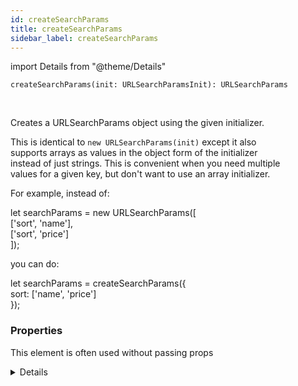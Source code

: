 ```yaml
---
id: createSearchParams
title: createSearchParams
sidebar_label: createSearchParams
---
```


import Details from "@theme/Details"


```tsx
createSearchParams(init: URLSearchParamsInit): URLSearchParams
```
<br/>

Creates a URLSearchParams object using the given initializer.

This is identical to `new URLSearchParams(init)` except it also  
supports arrays as values in the object form of the initializer  
instead of just strings. This is convenient when you need multiple  
values for a given key, but don't want to use an array initializer.

For example, instead of:

  let searchParams = new URLSearchParams([  
    ['sort', 'name'],  
    ['sort', 'price']  
  ]);

you can do:

  let searchParams = createSearchParams({  
    sort: ['name', 'price']  
  });

### Properties

This element is often used without passing props

<Details summary={<summary><b>Additional properties for advanced use cases</b></summary>}><div>

| Properties | Type | Description |
| --------- | ---- | ----------- |
| init | [URLSearchParamsInit](/framework-api/types/URLSearchParamsInit.md) |  |


</div></Details>